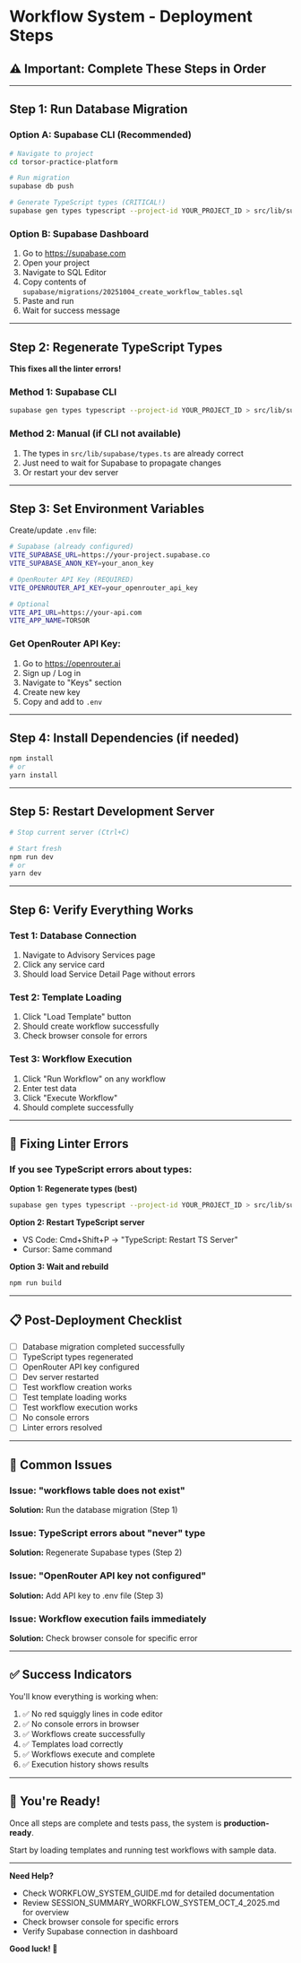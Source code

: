 # Workflow System - Deployment Steps

## ⚠️ Important: Complete These Steps in Order

---

## Step 1: Run Database Migration

### Option A: Supabase CLI (Recommended)
```bash
# Navigate to project
cd torsor-practice-platform

# Run migration
supabase db push

# Generate TypeScript types (CRITICAL!)
supabase gen types typescript --project-id YOUR_PROJECT_ID > src/lib/supabase/types.ts
```

### Option B: Supabase Dashboard
1. Go to https://supabase.com
2. Open your project
3. Navigate to SQL Editor
4. Copy contents of `supabase/migrations/20251004_create_workflow_tables.sql`
5. Paste and run
6. Wait for success message

---

## Step 2: Regenerate TypeScript Types

**This fixes all the linter errors!**

### Method 1: Supabase CLI
```bash
supabase gen types typescript --project-id YOUR_PROJECT_ID > src/lib/supabase/types.ts
```

### Method 2: Manual (if CLI not available)
1. The types in `src/lib/supabase/types.ts` are already correct
2. Just need to wait for Supabase to propagate changes
3. Or restart your dev server

---

## Step 3: Set Environment Variables

Create/update `.env` file:

```bash
# Supabase (already configured)
VITE_SUPABASE_URL=https://your-project.supabase.co
VITE_SUPABASE_ANON_KEY=your_anon_key

# OpenRouter API Key (REQUIRED)
VITE_OPENROUTER_API_KEY=your_openrouter_api_key

# Optional
VITE_API_URL=https://your-api.com
VITE_APP_NAME=TORSOR
```

### Get OpenRouter API Key:
1. Go to https://openrouter.ai
2. Sign up / Log in
3. Navigate to "Keys" section
4. Create new key
5. Copy and add to `.env`

---

## Step 4: Install Dependencies (if needed)

```bash
npm install
# or
yarn install
```

---

## Step 5: Restart Development Server

```bash
# Stop current server (Ctrl+C)

# Start fresh
npm run dev
# or
yarn dev
```

---

## Step 6: Verify Everything Works

### Test 1: Database Connection
1. Navigate to Advisory Services page
2. Click any service card
3. Should load Service Detail Page without errors

### Test 2: Template Loading
1. Click "Load Template" button
2. Should create workflow successfully
3. Check browser console for errors

### Test 3: Workflow Execution
1. Click "Run Workflow" on any workflow
2. Enter test data
3. Click "Execute Workflow"
4. Should complete successfully

---

## 🐛 Fixing Linter Errors

### If you see TypeScript errors about types:

**Option 1: Regenerate types (best)**
```bash
supabase gen types typescript --project-id YOUR_PROJECT_ID > src/lib/supabase/types.ts
```

**Option 2: Restart TypeScript server**
- VS Code: Cmd+Shift+P → "TypeScript: Restart TS Server"
- Cursor: Same command

**Option 3: Wait and rebuild**
```bash
npm run build
```

---

## 📋 Post-Deployment Checklist

- [ ] Database migration completed successfully
- [ ] TypeScript types regenerated
- [ ] OpenRouter API key configured
- [ ] Dev server restarted
- [ ] Test workflow creation works
- [ ] Test template loading works
- [ ] Test workflow execution works
- [ ] No console errors
- [ ] Linter errors resolved

---

## 🚨 Common Issues

### Issue: "workflows table does not exist"
**Solution:** Run the database migration (Step 1)

### Issue: TypeScript errors about "never" type
**Solution:** Regenerate Supabase types (Step 2)

### Issue: "OpenRouter API key not configured"
**Solution:** Add API key to .env file (Step 3)

### Issue: Workflow execution fails immediately
**Solution:** Check browser console for specific error

---

## ✅ Success Indicators

You'll know everything is working when:
1. ✅ No red squiggly lines in code editor
2. ✅ No console errors in browser
3. ✅ Workflows create successfully
4. ✅ Templates load correctly
5. ✅ Workflows execute and complete
6. ✅ Execution history shows results

---

## 🚀 You're Ready!

Once all steps are complete and tests pass, the system is **production-ready**.

Start by loading templates and running test workflows with sample data.

---

**Need Help?**
- Check WORKFLOW_SYSTEM_GUIDE.md for detailed documentation
- Review SESSION_SUMMARY_WORKFLOW_SYSTEM_OCT_4_2025.md for overview
- Check browser console for specific errors
- Verify Supabase connection in dashboard

**Good luck! 🎉**

